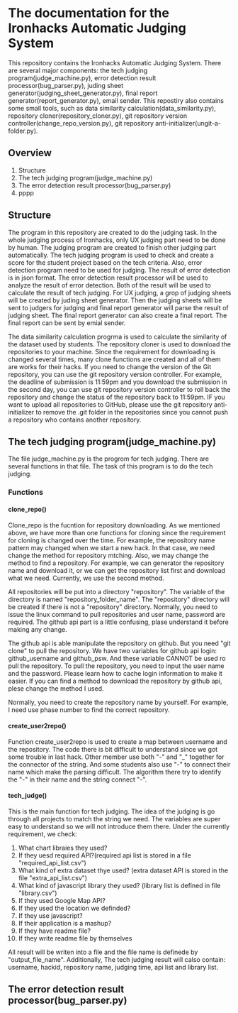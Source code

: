 # The documentation for the Ironhacks Automatic Judging System

This repository contains the Ironhacks Automatic Judging System. There are several major components: the tech judging program(judge_machine.py), error detection result processor(bug_parser.py), juding sheet generator(judging_sheet_generator.py), final report generator(report_generator.py), email sender. This repostiry also contains some small tools, such as data similarity calculation(data_similarity.py), repository cloner(repository_cloner.py), git repository version controller(change_repo_version.py), git repository anti-initializer(ungit-a-folder.py).

## Overview

1. Structure
2. The tech judging program(judge_machine.py)
3. The error detection result processor(bug_parser.py)
4. pppp



## Structure

The program in this repository are created to do the judging task. In the whole judging process of Ironhacks, only UX judging part need to be done by human. The judging program are created to finish other judging part automatically. The tech judging program is used to check and create a score for the student project based on the tech criteria. Also, error detection program need to be used for judging. The result of error detection is in json format. The error detection result processor will be used to analyze the result of error detection. Both of the result will be used to calculate the result of tech judging. For UX judging, a grop of judging sheets will be created by juding sheet generator. Then the judging sheets will be sent to judgers for judging and final report generator will parse the result of judging sheet. The final report generator can also create a final report. The final report can be sent by emial sender. 

The data similarity calculation progrma is used to calculate the similarity of the dataset used by students. The repository cloner is used to download the repositories to your machine. Since the requirement for downloading is changed several times, many clone functions are created and all of them are works for their hacks. If you need to change the version of the Git repository, you can use the git repository version controller. For example, the deadline of submission is 11:59pm and you download the submission in the second day, you can use git repository version controller to roll back the repository and change the status of the repository back to 11:59pm. IF you want to upload all repositories to GitHub, please use the git repository anti-initializer to remove the .git folder in the repositories since you cannot push a repository who contains another repository. 


## The tech judging program(judge_machine.py)

The file judge_machine.py is the progrom for tech judging. There are several functions in that file. The task of this program is to do the tech judging. 

### Functions

#### clone_repo()

Clone_repo is the fucntion for repository downloading. As we mentioned above, we have more than one functions for cloning since the requirement for cloning is changed over the time. For example, the repository name pattern may changed when we start a new hack. In that case, we need change the method for repository mtching. Also, we may change the method to find a repository. For example, we can generator the repository name and download it, or we can get the repository list first and download what we need. Currently, we use the second method. 

All repositories will be put into a directory "repository". The variable of the directory is named "repository_folder_name". The "repository" directory will be created if there is not a "repository" directory. Normally, you need to issue the linux command to pull repositories and user name, password are required. The github api part is a little confusing, plase understand it before making any change. 

The github api is able manipulate the repository on github. But you need "git clone" to pull the repository. We have two variables for github api login: github_username and github_psw. And these variable CANNOT be used ro pull the repository. To pull the repository, you need to input the user name and the password. Please learn how to cache login information to make it easier. If you can find a method to download the repository by github api, plese change the method I used. 

Normally, you need to create the repository name by yourself. For example, I need use phase number to find the correct repository.

#### create_user2repo()

Function create_user2repo is used to create a map between username and the repository. The code there is bit difficult to understand since we got some trouble in last hack. Other member use both "-" and "_" together for the connector of the string. And some students also use "-" to connect their name which make the parsing difficult. The algorithm there try to identify the "-" in their name and the string connect "-". 


#### tech_judge()

This is the main function for tech judging. The idea of the judging is go through all projects to match the string we need. The variables are super easy to understand so we will not introduce them there. Under the currently requirement, we check:

1. What chart libraies they used?
2. If they uesd required API?(required api list is stored in a file "required_api_list.csv")
3. What kind of extra dataset thye used? (extra dataset API is stored in the file "extra_api_list.csv")
4. What kind of javascript library they used? (library list is defined in file "library.csv")
5. If they used Google Map API?
6. If they used the location we definded?
7. If they use javascript?
8. If their application is a mashup?
9. If they have readme file?
10. If they write readme file by themselves

All result will be writen into a file and the file name is definede by "output_file_name". Additionally, The tech judging result will calso contain: username, hackid, repository name, judging time, api list and library list. 


## The error detection result processor(bug_parser.py)
















































